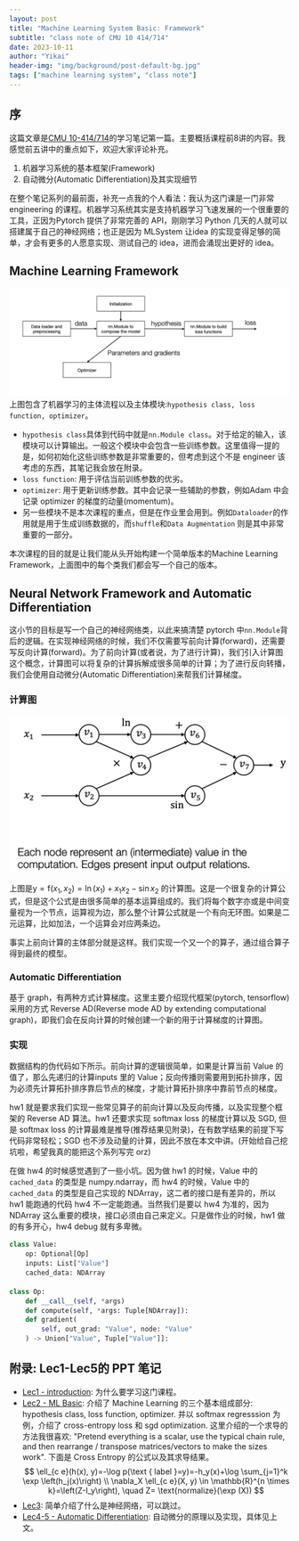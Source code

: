 ```yaml
---
layout: post
title: "Machine Learning System Basic: Framework"
subtitle: "class note of CMU 10 414/714"
date: 2023-10-11
author: "Yikai"
header-img: "img/background/post-default-bg.jpg"
tags: ["machine learning system", "class note"]
---
```


## 序

这篇文章是[CMU 10-414/714](https://dlsyscourse.org/)的学习笔记第一篇。主要概括课程前8讲的内容。我感觉前五讲中的重点如下，欢迎大家评论补充。

1. 机器学习系统的基本框架(Framework)
2. 自动微分(Automatic Differentiation)及其实现细节

在整个笔记系列的最前面，补充一点我的个人看法：我认为这门课是一门非常 engineering 的课程。机器学习系统其实是支持机器学习飞速发展的一个很重要的工具，正因为Pytorch 提供了非常完善的 API，刚刚学习 Python 几天的人就可以搭建属于自己的神经网络；也正是因为 MLSystem 让idea 的实现变得足够的简单，才会有更多的人愿意实现、测试自己的 idea，进而会涌现出更好的 idea。

## Machine Learning Framework

![img](../img/notes/MLsystem_pic1.PNG)
上图包含了机器学习的主体流程以及主体模块:`hypothesis class, loss function, optimizer`。

- `hypothesis class`具体到代码中就是`nn.Module class`。对于给定的输入，该模块可以计算输出。一般这个模块中会包含一些训练参数。这里值得一提的是，如何初始化这些训练参数是非常重要的，但考虑到这个不是 engineer 该考虑的东西，其笔记我会放在附录。
- `loss function`: 用于评估当前训练参数的优劣。
- `optimizer`: 用于更新训练参数。其中会记录一些辅助的参数，例如Adam 中会记录 optimizer 的梯度的动量(momentum)。
- 另一些模块不是本次课程的重点，但是在作业里会用到。例如`Dataloader`的作用就是用于生成训练数据的，而`shuffle`和`Data Augmentation` 则是其中非常重要的一部分。

本次课程的目的就是让我们能从头开始构建一个简单版本的Machine Learning Framework，上面图中的每个类我们都会写一个自己的版本。

## Neural Network Framework and Automatic Differentiation

这小节的目标是写一个自己的神经网络类，以此来搞清楚 pytorch 中`nn.Module`背后的逻辑。在实现神经网络的时候，我们不仅需要写前向计算(forward)，还需要写反向计算(forward)。为了前向计算(或者说，为了进行计算)，我们引入计算图这个概念，计算图可以将复杂的计算拆解成很多简单的计算；为了进行反向转播，我们会使用自动微分(Automatic Differentiation)来帮我们计算梯度。

### 计算图

![img](../img/notes/ComputationGraph.png)

上图是$\mathrm{y}=\mathrm{f}\left(x_1, x_2\right)=\ln \left(x_1\right)+x_1 x_2-\sin x_2$ 的计算图。这是一个很复杂的计算公式，但是这个公式是由很多简单的基本运算组成的。我们将每个数字亦或是中间变量视为一个节点，运算视为边，那么整个计算公式就是一个有向无环图。如果是二元运算，比如加法，一个运算会对应两条边。

事实上前向计算的主体部分就是这样。我们实现一个又一个的算子，通过组合算子得到最终的模型。

### Automatic Differentiation

基于 graph，有两种方式计算梯度。这里主要介绍现代框架(pytorch, tensorflow)采用的方式 Reverse AD(Reverse mode AD by extending computational graph)，即我们会在反向计算的时候创建一个新的用于计算梯度的计算图。

### 实现

数据结构的伪代码如下所示。前向计算的逻辑很简单，如果是计算当前 Value 的值了，那么先递归的计算inputs 里的 Value；反向传播则需要用到拓扑排序，因为必须先计算拓扑排序靠后节点的梯度，才能计算拓扑排序中靠前节点的梯度。

hw1 就是要求我们实现一些常见算子的前向计算以及反向传播，以及实现整个框架的 Reverse AD 算法。hw1 还要求实现 softmax loss 的梯度计算以及 SGD, 但是 softmax loss 的计算最难是推导(推荐结果见附录)，在有数学结果的前提下写代码非常轻松；SGD 也不涉及动量的计算，因此不放在本文中讲。(开始给自己挖坑啦，希望我真的能把这个系列写完 orz)

在做 hw4 的时候感觉遇到了一些小坑。因为做 hw1 的时候，Value 中的 `cached_data` 的类型是 numpy.ndarray，而 hw4 的时候，Value 中的`cached_data` 的类型是自己实现的 NDArray，这二者的接口是有差异的，所以 hw1 能跑通的代码 hw4 不一定能跑通。当然我们是要以 hw4 为准的，因为 NDArray 这么重要的模块，接口必须由自己来定义。只是做作业的时候，hw1 做的有多开心，hw4 debug 就有多卑微。

```python
class Value:
    op: Optional[Op]
    inputs: List["Value"]
    cached_data: NDArray 
    
class Op:
    def __call__(self, *args)
    def compute(self, *args: Tuple[NDArray]):
    def gradient(
        self, out_grad: "Value", node: "Value"
    ) -> Union["Value", Tuple["Value"]]:
```

## 附录: Lec1-Lec5的 PPT 笔记

- [Lec1 - introduction](https://dlsyscourse.org/slides/intro.pdf): 为什么要学习这门课程。
- [Lec2 - ML Basic](https://dlsyscourse.org/slides/softmax_regression.pdf): 介绍了 Machine Learning 的三个基本组成部分: hypothesis class, loss function, optimizer. 并以 softmax regresssion 为例，介绍了 cross-entropy loss 和 sgd optimization. 这里介绍的一个求导的方法我很喜欢: "Pretend everything is a scalar, use the typical chain rule, and then rearrange /
transpose matrices/vectors to make the sizes work". 下面是 Cross Entropy 的公式以及其求导结果。
$$
\ell_{c e}(h(x), y)=-\log p(\text { label }=y)=-h_y(x)+\log \sum_{j=1}^k \exp \left(h_j(x)\right) \\
\nabla_X \ell_{c e}(X, y) \in \mathbb{R}^{n \times k}=\left(Z-I_y\right), \quad Z= \text{normalize}(\exp (X))
$$
- [Lec3](https://dlsyscourse.org/slides/manual_neural_nets.pdf): 简单介绍了什么是神经网络，可以跳过。
- [Lec4-5 - Automatic Differentiation](https://dlsyscourse.org/slides/4-automatic-differentiation.pdf): 自动微分的原理以及实现，具体见上文。

